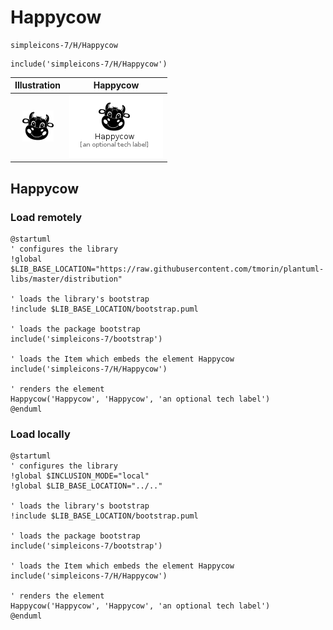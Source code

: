 # Happycow


```text
simpleicons-7/H/Happycow
```

```text
include('simpleicons-7/H/Happycow')
```



| Illustration | Happycow |
| :---: | :---: |
| ![illustration for Illustration](../../simpleicons-7/H/Happycow.png) | ![illustration for Happycow](../../simpleicons-7/H/Happycow.Local.png) |




## Happycow

### Load remotely
```plantuml
@startuml
' configures the library
!global $LIB_BASE_LOCATION="https://raw.githubusercontent.com/tmorin/plantuml-libs/master/distribution"

' loads the library's bootstrap
!include $LIB_BASE_LOCATION/bootstrap.puml

' loads the package bootstrap
include('simpleicons-7/bootstrap')

' loads the Item which embeds the element Happycow
include('simpleicons-7/H/Happycow')

' renders the element
Happycow('Happycow', 'Happycow', 'an optional tech label')
@enduml
```

### Load locally
```plantuml
@startuml
' configures the library
!global $INCLUSION_MODE="local"
!global $LIB_BASE_LOCATION="../.."

' loads the library's bootstrap
!include $LIB_BASE_LOCATION/bootstrap.puml

' loads the package bootstrap
include('simpleicons-7/bootstrap')

' loads the Item which embeds the element Happycow
include('simpleicons-7/H/Happycow')

' renders the element
Happycow('Happycow', 'Happycow', 'an optional tech label')
@enduml
```


